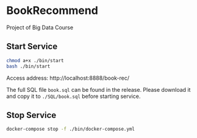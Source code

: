 # BookRecommend
Project of Big Data Course
## Start Service
```bash
chmod a+x ./bin/start
bash ./bin/start
```
Access address: http://localhost:8888/book-rec/

The full SQL file `book.sql` can be found in the release. Please download it and copy it to `./SQL/book.sql` before starting service.
## Stop Service
```bash
docker-compose stop -f ./bin/docker-compose.yml
```
